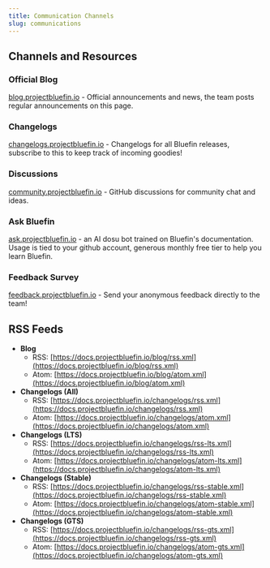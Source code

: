 ```yaml
---
title: Communication Channels
slug: communications
---
```


## Channels and Resources

### Official Blog

[blog.projectbluefin.io](https://blog.projectbluefin.io/) - Official announcements and news, the team posts regular announcements on this page.

### Changelogs

[changelogs.projectbluefin.io](https://changelogs.projectbluefin.io) - Changelogs for all Bluefin releases, subscribe to this to keep track of incoming goodies!

### Discussions

[community.projectbluefin.io](https://community.projectbluefin.io) - GitHub discussions for community chat and ideas.

### Ask Bluefin

[ask.projectbluefin.io](https://ask.projectbluefin.io) - an AI dosu bot trained on Bluefin's documentation. Usage is tied to your github account, generous monthly free tier to help you learn Bluefin.

### Feedback Survey

[feedback.projectbluefin.io](https://feedback.projectbluefin.io) - Send your anonymous feedback directly to the team!

## RSS Feeds

- **Blog** 
  - RSS: [https://docs.projectbluefin.io/blog/rss.xml](https://docs.projectbluefin.io/blog/rss.xml)
  - Atom: [https://docs.projectbluefin.io/blog/atom.xml](https://docs.projectbluefin.io/blog/atom.xml)
- **Changelogs (All)** 
  - RSS: [https://docs.projectbluefin.io/changelogs/rss.xml](https://docs.projectbluefin.io/changelogs/rss.xml)
  - Atom: [https://docs.projectbluefin.io/changelogs/atom.xml](https://docs.projectbluefin.io/changelogs/atom.xml)
- **Changelogs (LTS)** 
  - RSS: [https://docs.projectbluefin.io/changelogs/rss-lts.xml](https://docs.projectbluefin.io/changelogs/rss-lts.xml)
  - Atom: [https://docs.projectbluefin.io/changelogs/atom-lts.xml](https://docs.projectbluefin.io/changelogs/atom-lts.xml)
- **Changelogs (Stable)** 
  - RSS: [https://docs.projectbluefin.io/changelogs/rss-stable.xml](https://docs.projectbluefin.io/changelogs/rss-stable.xml)
  - Atom: [https://docs.projectbluefin.io/changelogs/atom-stable.xml](https://docs.projectbluefin.io/changelogs/atom-stable.xml)
- **Changelogs (GTS)** 
  - RSS: [https://docs.projectbluefin.io/changelogs/rss-gts.xml](https://docs.projectbluefin.io/changelogs/rss-gts.xml)
  - Atom: [https://docs.projectbluefin.io/changelogs/atom-gts.xml](https://docs.projectbluefin.io/changelogs/atom-gts.xml)
